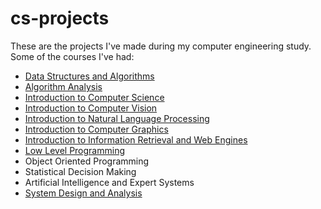 # cs-projects
These are the projects I've made during my computer engineering study. Some of the courses I've had:
<ul>
  <li><a href = 'https://github.com/irematilgan/cs-projects/tree/main/Data%20Structures%20and%20Algorithms'>Data Structures and Algorithms</a></li>
  <li><a href = 'https://github.com/irematilgan/cs-projects/tree/main/Algorithm%20Analysis'>Algorithm Analysis</a></li>
  <li><a href = 'https://github.com/irematilgan/cs-projects/tree/main/CS101'> Introduction to Computer Science</a></li>
  <li><a href = 'https://github.com/irematilgan/cs-projects/tree/main/Computer%20Vision'>Introduction to Computer Vision</li>
  <li><a href = 'https://github.com/irematilgan/cs-projects/tree/main/NLP'>Introduction to Natural Language Processing</a></li>
  <li><a href = 'https://github.com/irematilgan/cs-projects/tree/main/Computer%20Graphics'>Introduction to Computer Graphics</a></li>
  <li><a href = 'https://github.com/irematilgan/cs-projects/tree/main/Information%20Retrieval%20and%20Web%20Engines'>Introduction to Information Retrieval and Web Engines</a></li>
  <li><a href = 'https://github.com/irematilgan/cs-projects/tree/main/Alt%20Seviye%20Programlama'>Low Level Programming</a></li>
  <li>Object Oriented Programming</li>
  <li>Statistical Decision Making</li>
  <li>Artificial Intelligence and Expert Systems</li>
  <li><a href = 'https://github.com/irematilgan/cs-projects/tree/main/System%20Design%20and%20Analysis/booking-project'>System Design and Analysis</a></li>

</ul>
